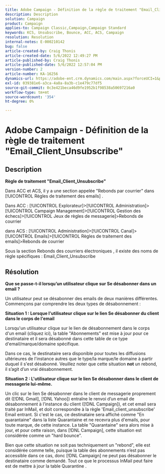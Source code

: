 ```yaml
---
title: Adobe Campaign - Définition de la règle de traitement "Email_Client_Unsubscribe"
description: Description
solution: Campaign
product: Campaign
applies-to: Campaign Classic,Campaign,Campaign Standard
keywords: KCS, Unsubscribe, Bounce, ACC, ACS, Campaign
resolution: Resolution
internal-notes: E-000210142
bug: false
article-created-by: Craig Thonis
article-created-date: 5/6/2022 12:49:27 PM
article-published-by: Craig Thonis
article-published-date: 5/6/2022 12:57:04 PM
version-number: 2
article-number: KA-16256
dynamics-url: https://adobe-ent.crm.dynamics.com/main.aspx?forceUCI=1&pagetype=entityrecord&etn=knowledgearticle&id=95ff1df6-3acd-ec11-a7b5-6045bd00d4f5
exl-id: 039381e6-a3ca-4a8a-8a3b-c1e479c77df5
source-git-commit: 0c3e421beca46d9fe1952b1f98538a50697216a0
workflow-type: tm+mt
source-wordcount: '354'
ht-degree: 0%

---
```


# Adobe Campaign - Définition de la règle de traitement &quot;Email_Client_Unsubscribe&quot;

## Description


<b>Règle de traitement &quot;Email_Client_Unsubscribe&quot;</b>

Dans ACC et ACS, il y a une section appelée &quot;Rebonds par courrier&quot; dans [!UICONTROL Règles de traitement des emails] .

Dans ACC : [!UICONTROL Explorateur]>[!UICONTROL Administration]>[!UICONTROL Campaign Management]>[!UICONTROL Gestion des échecs]>[!UICONTROL Jeux de règles de messagerie]>Rebonds de courrier

dans ACS : [!UICONTROL Administration]>[!UICONTROL Canal]>[!UICONTROL Emails]>[!UICONTROL Règles de traitement des emails]>Rebonds de courrier

Sous la section Rebonds des courriers électroniques , il existe des noms de règle spécifiques : Email_Client_Unsubscribe


## Résolution


<b>Que se passe-t-il lorsqu’un utilisateur clique sur Se désabonner dans un email ?</b>

Un utilisateur peut se désabonner des emails de deux manières différentes. Commençons par comprendre les deux types de désabonnement :

<b>Situation 1 : Lorsque l&#39;utilisateur clique sur le lien Se désabonner du client dans le corps de l&#39;email</b>

Lorsqu&#39;un utilisateur clique sur le lien de désabonnement dans le corps d&#39;un email (cliquez ici), la table &quot;Abonnements&quot; est mise à jour pour ce destinataire et il sera désabonné dans cette table de ce type d&#39;email/marque/domaine spécifique.

Dans ce cas, le destinataire sera disponible pour toutes les diffusions ultérieures de l&#39;instance autres que le type/la marque/le domaine à partir duquel il s&#39;est désabonné. Veuillez noter que cette situation <b>not</b> un rebond, il s’agit d’un vrai désabonnement.

<b>Situation 2 : L&#39;utilisateur clique sur le lien Se désabonner dans le client de messagerie lui-même.</b>

Un clic sur le lien Se désabonner dans le client de messagerie proprement dit ([!DNL Gmail], [!DNL Yahoo]) entraîne le renvoi d’un email de désabonnement à l’instance du client ([!DNL Campaign]), et cet email sera traité par InMail, et doit correspondre à la règle &#39;Email_client_unsubscribe&#39; Email entrant. Si c&#39;est le cas, ce destinataire sera affiché comme &quot;En quarantaine&quot; dans la liste Quarantaine et ne recevra plus d&#39;emails, pour toute marque, de cette instance. La table &quot;Quarantaine&quot; sera alors mise à jour, et pour cette raison, dans [!DNL Campaign], cette situation est considérée comme un &quot;hard bounce&quot;.

Bien que cette situation ne soit pas techniquement un &quot;rebond&quot;, elle est considérée comme telle, puisque la table des abonnements n’est pas accessible dans ce cas, donc [!DNL Campaign] ne peut pas désabonner le destinataire comme demandé. Tout ce que le processus InMail peut faire est de mettre à jour la table Quarantine .
